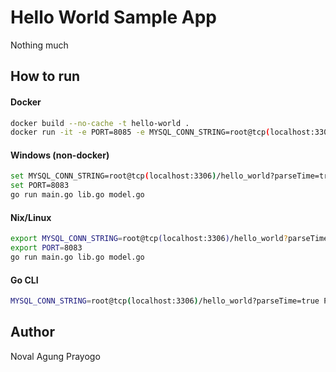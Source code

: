 # Hello World Sample App

Nothing much

## How to run

#### Docker

```bash
docker build --no-cache -t hello-world .
docker run -it -e PORT=8085 -e MYSQL_CONN_STRING=root@tcp(localhost:3306)/hello_world?parseTime=true -p 8085:8085 novalagung/hello-world
```

#### Windows (non-docker)

```bash
set MYSQL_CONN_STRING=root@tcp(localhost:3306)/hello_world?parseTime=true
set PORT=8083
go run main.go lib.go model.go
```

#### Nix/Linux

```bash
export MYSQL_CONN_STRING=root@tcp(localhost:3306)/hello_world?parseTime=true
export PORT=8083
go run main.go lib.go model.go
```

#### Go CLI

```bash
MYSQL_CONN_STRING=root@tcp(localhost:3306)/hello_world?parseTime=true PORT=8083 go run main.go lib.go model.go
```

## Author

Noval Agung Prayogo
